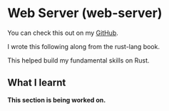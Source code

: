 # Web Server (web-server)

You can check this out on my [GitHub](https://github.com/hegde-atri/web-server).

I wrote this following along from the rust-lang book.

This helped build my fundamental skills on Rust.

## What I learnt

**This section is being worked on.**
